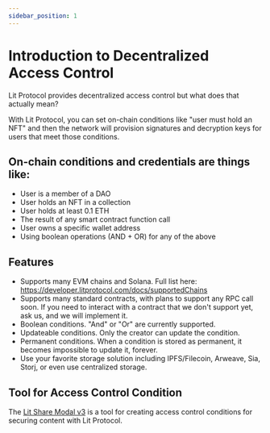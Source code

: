```yaml
---
sidebar_position: 1
---
```


# Introduction to Decentralized Access Control
Lit Protocol provides decentralized access control but what does that actually mean? 

With Lit Protocol, you can set on-chain conditions like "user must hold an NFT" and then the network will provision signatures and decryption keys for users that meet those conditions.

## On-chain conditions and credentials are things like:
* User is a member of a DAO
* User holds an NFT in a collection
* User holds at least 0.1 ETH
* The result of any smart contract function call
* User owns a specific wallet address
* Using boolean operations (AND + OR) for any of the above

## Features

- Supports many EVM chains and Solana. Full list here: https://developer.litprotocol.com/docs/supportedChains
- Supports many standard contracts, with plans to support any RPC call soon. If you need to interact with a contract that we don't support yet, ask us, and we will implement it.
- Boolean conditions. "And" or "Or" are currently supported.
- Updateable conditions. Only the creator can update the condition.
- Permanent conditions. When a condition is stored as permanent, it becomes impossible to update it, forever.
- Use your favorite storage solution including IPFS/Filecoin, Arweave, Sia, Storj, or even use centralized storage.

## Tool for Access Control Condition
The [Lit Share Modal v3](https://github.com/LIT-Protocol/lit-share-modal-v3) is a tool for creating access control conditions for securing content with Lit Protocol. 
